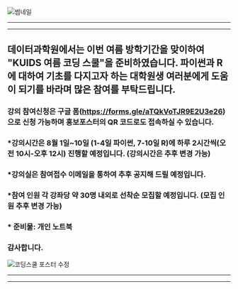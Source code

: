 
![썸네일](https://github.com/kuids/kuids.github.io/assets/91585914/1c495b1a-45a6-41ec-9816-b17f47941f32)

*******************************************************************************

*******************************************************************************

## 데이터과학원에서는 이번 여름 방학기간을 맞이하여 "KUIDS 여름 코딩 스쿨"을 준비하였습니다. 파이썬과 R에 대하여 기초를 다지고자 하는 대학원생 여러분에게 도움이 되기를 바라며 많은 참여를 부탁드립니다.

### 강의 참여신청은 구글 폼(https://forms.gle/aTQkVoTJR9E2U3e26) 으로 신청 가능하며 홍보포스터의 QR 코드로도 접속하실 수 있습니다.

### *강의시간은 8월 1일~10일 (1-4일 파이썬, 7-10일 R)에 하루 2시간씩(오전 10시-오후 12시) 진행할 예정입니다. (강의시간은 추후 변경 가능)

### *강의실은 참여접수 이메일을 통하여 추후 공지해 드릴 예정입니다.

### *참여 인원 각 강좌당 약 30명 내외로 선착순 모집할 예정입니다. (모집 인원 추후 변경 가능) 

### * 준비물: 개인 노트북

### 감사합니다. 


![코딩스쿨 포스터 수정](https://github.com/kuids/kuids.github.io/assets/91585914/b6406f87-8149-421f-b08b-15a622525c75)

*******************************************************************************

*******************************************************************************


